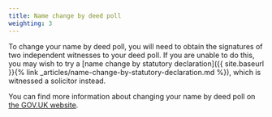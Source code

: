 ```yaml
---
title: Name change by deed poll
weighting: 3
---
```


To change your name by deed poll, you will need to obtain the signatures of two independent witnesses to your deed poll. If you are unable to do this, you may wish to try a [name change by statutory declaration]({{ site.baseurl }}{% link _articles/name-change-by-statutory-declaration.md %}), which is witnessed a solicitor instead.

You can find more information about changing your name by deed poll on [the GOV.UK website](https://www.gov.uk/change-name-deed-poll/overview).